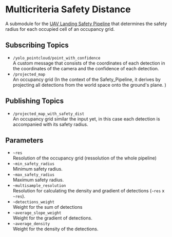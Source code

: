 # Multicriteria Safety Distance

A submodule for the [UAV Landing Safety Pipeline](https://github.com/telemc97/safety_pipeline.git) that determines the safety radius for each occupied cell of an occupancy grid.

## Subscribing Topics
<ul>
    <li><code>/yolo_pointcloud/point_with_confidence</code></li>
    A custom message that consists of the coordinates of each detection in the coordinates of the camera and the confidence of each detection.
    <li><code>/projected_map</code></li>
    An occupancy grid (In the context of the Safety_Pipeline, it derives by projecting all detections from the world space onto the ground's plane. )
</ul>

## Publishing Topics
<ul>
    <li><code>/projected_map_with_safety_dist</code></li>
    An occupancy grid similar the input yet, in this case each detection is accompanied with its safety radius.
</ul>

## Parameters
<ul>
  <li><code>~res</code></li>
  Resolution of the occupancy grid (ressolution of the whole pipeline)
  <li><code>~min_safety_radius</code></li>
  Minimum safety radius.
  <li><code>~max_safety_radius</code></li>
  Maximum safety radius.
  <li><code>~multisample_resolution</code></li>
  Resolution for calculating the density and gradient of detections (<code>~res</code> x <code>~res</code>).
  <li><code>~detections_weight</code></li>
  Weight for the sum of detections
  <li><code>~average_slope_weight</code></li>
  Weight for the gradient of detections.
  <li><code>~average_density</code></li>
  Weight for the density of the detections.
</ul>